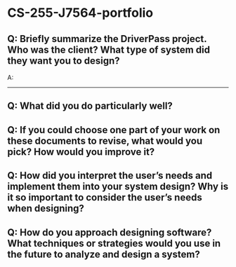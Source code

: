 <h1>CS-255-J7564-portfolio</h1>
<h2>Q: Briefly summarize the DriverPass project. Who was the client? What type of system did they want you to design?</h2>
<p>A:</p>
<hr size="3" color="blue">
<h2>Q: What did you do particularly well?</h2>
<h2>Q: If you could choose one part of your work on these documents to revise, what would you pick? How would you improve it?</h2>
<h2>Q: How did you interpret the user’s needs and implement them into your system design? Why is it so important to consider the user’s needs when designing?</h2>
<h2>Q: How do you approach designing software? What techniques or strategies would you use in the future to analyze and design a system?</h2>
